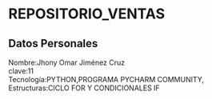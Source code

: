 # REPOSITORIO_VENTAS
## Datos Personales<br>
Nombre:Jhony Omar Jiménez Cruz<br>
clave:11<br>
Tecnología:PYTHON,PROGRAMA PYCHARM COMMUNITY,<br>
Estructuras:CICLO FOR Y CONDICIONALES IF<br>

